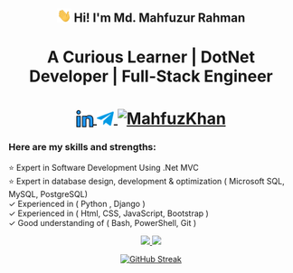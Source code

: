<h2 align="center" color="white" ><img src="https://github.com/gitsdeepak/gitsdeepak/blob/master/Assets/Hi.gif" width="25px" /> 
Hi! I'm  Md. Mahfuzur Rahman</a>
</h2>
<h1 align="center">
A Curious Learner | DotNet Developer | Full-Stack Engineer 
</h1>
<h1 align="center">
<!-- <a href="https://www.upwork.com/o/profiles/users/~0107ef3405bffbe57e/" target="_blank">
  <img align="center" alt="https://www.upwork.com/o/profiles/users/~0107ef3405bffbe57e/" width="100px" src="img/upwork.png" />
</a> -->
<a href="https://www.linkedin.com/in/mahfuz0225/">
  <img align="center" alt="https://www.linkedin.com/in/mahfuz0225/" width="30px" src="img/linkedin.png" />
</a>
<a href="https://www.t.me/Mahfuz0225">
  <img align="center" alt="https://www.t.me/Mahfuz0225" width="30px" src="img/telegram2.png" />
</a>
<!-- <a href="https://stackoverflow.com/users/12216779/sk-shahriar-ahmed-raka">
  <img align="center" alt="https://stackoverflow.com/users/12216779/sk-shahriar-ahmed-raka" width="35px"  src="img/stackoverflow.png" />
</a> -->
  <a href="https://twitter.com/MahfuzKhan" target="blank"><img align="center" src="https://raw.githubusercontent.com/rahuldkjain/github-profile-readme-generator/master/src/images/icons/Social/twitter.svg" alt="MahfuzKhan" height="30" width="40" />
  </a>
<!-- <a href="https://www.kaggle.com/shahriarraka" target="blank"><img  align="center" src="https://raw.githubusercontent.com/rahuldkjain/github-profile-readme-generator/master/src/images/icons/Social/kaggle.svg" alt="https://www.kaggle.com/shahriarraka" height="30" width="40" />
  </a> -->
<!-- <a href="https://medium.com/@shahriarraka" target="blank"><img align="center" src="https://raw.githubusercontent.com/rahuldkjain/github-profile-readme-generator/master/src/images/icons/Social/medium.svg" alt="@medium" height="30" width="40" />
  </a> -->
<!-- <a href="https://leetcode.com/AhmedRaka/" target="blank"><img align="center" src="https://raw.githubusercontent.com/rahuldkjain/github-profile-readme-generator/master/src/images/icons/Social/leet-code.svg" alt="https://leetcode.com/" height="30" width="40" />
  </a> -->
<!-- <a href="https://raka.hashnode.dev/">
  <img align="center" alt="https://raka.hashnode.dev/" width="150px" src="img/hashnode2.png" />
</a> -->
</h1>

### Here are my skills and strengths: 

⭐️ Expert in Software Development Using .Net MVC  <br/>
⭐️ Expert in database design, development & optimization ( Microsoft SQL, MySQL, PostgreSQL)<br/>
✓ Experienced in ( Python , Django )<br/>
✓ Experienced in ( Html, CSS, JavaScript, Bootstrap )<br/>
✓ Good understanding of (  Bash, PowerShell, Git )<br/>


<div align="center">
  <a href="https://github.com/Mahfuzpust">
    <img height="180em"
      src="https://github-readme-stats.vercel.app/api?username=Mahfuzpust&show_icons=true&theme=dark&include_all_commits=true&count_private=true" />
    <img height="180em"
      src="https://github-readme-stats.vercel.app/api/top-langs/?username=Mahfuzpust&layout=compact&langs_count=10&theme=dark" />
</div>
 <div align="center">
   
[![GitHub Streak](https://github-readme-streak-stats.herokuapp.com?user=Mahfuzpust&theme=dark&date_format=M%20j%5B%2C%20Y%5D)](https://git.io/streak-stats) 
  </div>
